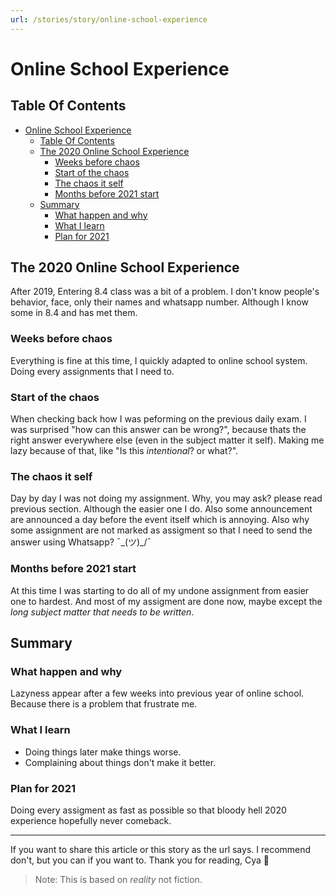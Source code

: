 ```yaml
---
url: /stories/story/online-school-experience
---
```


# Online School Experience

## Table Of Contents
- [Online School Experience](#online-school-experience)
  * [Table Of Contents](#table-of-contents)
  * [The 2020 Online School Experience](#the-2020-online-school-experience)
    + [Weeks before chaos](#weeks-before-chaos)
    + [Start of the chaos](#start-of-the-chaos)
    + [The chaos it self](#the-chaos-it-self)
    + [Months before 2021 start](#months-before-2021-start)
  * [Summary](#summary)
    + [What happen and why](#what-happen-and-why)
    + [What I learn](#what-i-learn)
    + [Plan for 2021](#plan-for-2021)


## The 2020 Online School Experience
After 2019, Entering 8.4 class was a bit of a problem. I don't know people's behavior, face, only their names and whatsapp number. Although I know some in 8.4 and has met them.

### Weeks before chaos
Everything is fine at this time, I quickly adapted to online school system.
Doing every assignments that I need to.

### Start of the chaos
When checking back how I was peforming on the previous daily exam. I was surprised "how can this answer can be wrong?", because thats the right answer everywhere else (even in the subject matter it self). Making me lazy because of that, like "Is this *intentional*? or what?".

### The chaos it self
Day by day I was not doing my assignment. Why, you may ask? please read previous section. Although the easier one I do. Also some announcement are announced a day before the event itself which is annoying. Also why some assignment are not marked as assigment so that I need to send the answer using Whatsapp? ¯\_(ツ)_/¯

### Months before 2021 start

At this time I was starting to do all of my undone assignment from easier one to hardest. And most of my assigment are done now, maybe except the *long subject matter that needs to be written*. 


## Summary
### What happen and why
Lazyness appear after a few weeks into previous year of online school. Because there is a problem that frustrate me.

### What I learn
- Doing things later make things worse. 
- Complaining about things don't make it better.

### Plan for 2021
Doing every assigment as fast as possible so that bloody hell 2020 experience hopefully never comeback.

----
If you want to share this article or this story as the url says. I recommend don't, but you can if you want to. Thank you for reading, Cya 👋
> Note: This is based on *reality* not fiction.
